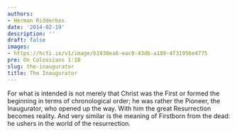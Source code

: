```yaml
---
authors:
- Herman Ridderbos
date: '2014-02-19'
description: ''
draft: false
images:
- https://hcti.io/v1/image/b1930ea6-eac0-43db-a189-4f3195be4775
pre: On Colossians 1:18
slug: the-inaugurator
title: The Inaugurator
---
```


For what is intended is not merely that Christ was the First or formed the beginning in terms of chronological order; he was rather the Pioneer, the Inaugurator, who opened up the way. With him the great Resurrection becomes reality. And very similar is the meaning of Firstborn from the dead: he ushers in the world of the resurrection.